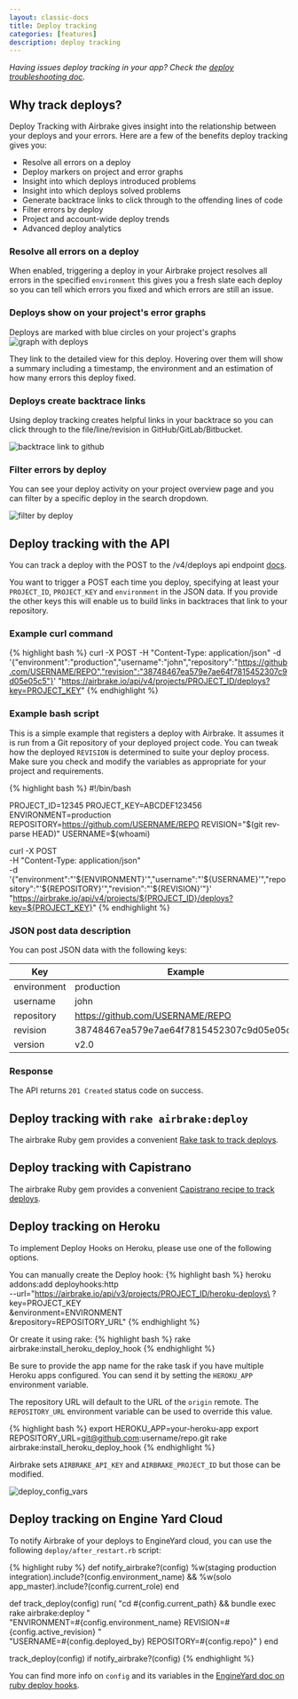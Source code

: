 ```yaml
---
layout: classic-docs
title: Deploy tracking
categories: [features]
description: deploy tracking
---
```


*Having issues deploy tracking in your app? Check the [deploy troubleshooting
doc](/docs/features/deploy-tracking-troubleshooting).*

## Why track deploys?

Deploy Tracking with Airbrake gives insight into the relationship between your
deploys and your errors. Here are a few of the benefits deploy tracking gives
you:

- Resolve all errors on a deploy
- Deploy markers on project and error graphs
- Insight into which deploys introduced problems
- Insight into which deploys solved problems
- Generate backtrace links to click through to the offending lines of code
- Filter errors by deploy
- Project and account-wide deploy trends
- Advanced deploy analytics

### Resolve all errors on a deploy
When enabled, triggering a deploy in your Airbrake project resolves all errors
in the specified `environment` this gives you a fresh slate each deploy so you
can tell which errors you fixed and which errors are still an issue.

### Deploys show on your project's error graphs
Deploys are marked with blue circles on your project's graphs
![graph with deploys](/docs/assets/img/docs/airbrake/graph_with_deploys.png)

They link to the detailed view for this deploy. Hovering over them will show a
summary including a timestamp, the environment and an estimation of how many
errors this deploy fixed.

### Deploys create backtrace links
Using deploy tracking creates helpful links in your backtrace so you can
click through to the file/line/revision in GitHub/GitLab/Bitbucket.

![backtrace link to github](/docs/assets/img/docs/airbrake/backtrace_link_to_github.png)

### Filter errors by deploy
You can see your deploy activity on your project overview page and you can
filter by a specific deploy in the search dropdown.

![filter by deploy](/docs/assets/img/docs/airbrake/deploy_filter.png)

## Deploy tracking with the API

You can track a deploy with the POST to the /v4/deploys api
endpoint [docs](https://airbrake.io/docs/api/#create-deploy-v4).

You want to trigger a POST each time you deploy, specifying at least your
`PROJECT_ID`, `PROJECT_KEY` and `environment` in the JSON data. If you provide the
other keys this will enable us to build links in backtraces that link to your
repository.

### Example curl command
{% highlight bash %}
curl -X POST -H "Content-Type: application/json" -d '{"environment":"production","username":"john","repository":"https://github.com/USERNAME/REPO","revision":"38748467ea579e7ae64f7815452307c9d05e05c5"}' "https://airbrake.io/api/v4/projects/PROJECT_ID/deploys?key=PROJECT_KEY"
{% endhighlight %}

### Example bash script
This is a simple example that registers a deploy with Airbrake. It assumes it is
run from a Git repository of your deployed project code. You can tweak how the
deployed `REVISION` is determined to suite your deploy process. Make sure you
check and modify the variables as appropriate for your project and requirements.

{% highlight bash %}
#!/bin/bash

PROJECT_ID=12345
PROJECT_KEY=ABCDEF123456
ENVIRONMENT=production
REPOSITORY=https://github.com/USERNAME/REPO
REVISION="$(git rev-parse HEAD)"
USERNAME=$(whoami)

curl -X POST \
  -H "Content-Type: application/json" \
  -d '{"environment":"'${ENVIRONMENT}'","username":"'${USERNAME}'","repository":"'${REPOSITORY}'","revision":"'${REVISION}'"}' \
  "https://airbrake.io/api/v4/projects/${PROJECT_ID}/deploys?key=${PROJECT_KEY}"
{% endhighlight %}

### JSON post data description
You can post JSON data with the following keys:

Key | Example
--- | -------
environment | production
username | john
repository | https://github.com/USERNAME/REPO
revision | 38748467ea579e7ae64f7815452307c9d05e05c5
version | v2.0

### Response

The API returns `201 Created` status code on success.

## Deploy tracking with `rake airbrake:deploy`

The airbrake Ruby gem provides a convenient
[Rake task to track deploys](https://github.com/airbrake/airbrake#rake-task).

## Deploy tracking with Capistrano

The airbrake Ruby gem provides a convenient
[Capistrano recipe to track deploys](https://github.com/airbrake/airbrake#capistrano).

## Deploy tracking on Heroku

To implement Deploy Hooks on Heroku, please use one of the following options.

You can manually create the Deploy hook:
{% highlight bash %}
heroku addons:add deployhooks:http \
--url="https://airbrake.io/api/v3/projects/PROJECT_ID/heroku-deploys\
?key=PROJECT_KEY\
&environment=ENVIRONMENT\
&repository=REPOSITORY_URL"
{% endhighlight %}

Or create it using rake:
{% highlight bash %}
rake airbrake:install_heroku_deploy_hook
{% endhighlight %}

Be sure to provide the app name for the rake task if you have multiple Heroku
apps configured. You can send it by setting the `HEROKU_APP` environment
variable.

The repository URL will default to the URL of the `origin` remote. The
`REPOSITORY_URL` environment variable can be used to override this value.

{% highlight bash %}
export HEROKU_APP=your-heroku-app
export REPOSITORY_URL=git@github.com:username/repo.git
rake airbrake:install_heroku_deploy_hook
{% endhighlight %}

Airbrake sets `AIRBRAKE_API_KEY` and `AIRBRAKE_PROJECT_ID` but those can be 
modified.

![deploy_config_vars](/docs/assets/img/docs/features/deploy_config_vars.png)

## Deploy tracking on Engine Yard Cloud

To notify Airbrake of your deploys to EngineYard cloud, you can use the
following `deploy/after_restart.rb` script:

{% highlight ruby %}
def notify_airbrake?(config)
  %w(staging production integration).include?(config.environment_name) &&
  %w(solo app_master).include?(config.current_role)
end

def track_deploy(config)
  run(
    "cd #{config.current_path} && bundle exec rake airbrake:deploy " \
    "ENVIRONMENT=#{config.environment_name} REVISION=#{config.active_revision} " \
    "USERNAME=#{config.deployed_by} REPOSITORY=#{config.repo}"
  )
end

track_deploy(config) if notify_airbrake?(config)
{% endhighlight %}

You can find more info on `config` and its variables in the <a
href="https://support.cloud.engineyard.com/hc/en-us/articles/205407008-Use-Ruby-Deploy-Hooks"
target="_blank">EngineYard doc on ruby deploy hooks</a>.
